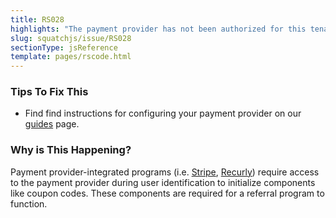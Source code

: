 ```yaml
---
title: RS028
highlights: "The payment provider has not been authorized for this tenant."
slug: squatchjs/issue/RS028
sectionType: jsReference
template: pages/rscode.html
---
```


### Tips To Fix This

 - Find find instructions for configuring your payment provider on our [guides](/guides/) page. 

### Why is This Happening?

Payment provider-integrated programs (i.e. [Stripe](/developer/stripe/), [Recurly](/developer/recurly/)) require access to the payment provider during user identification to initialize components like coupon codes. 
These components are required for a referral program to function.